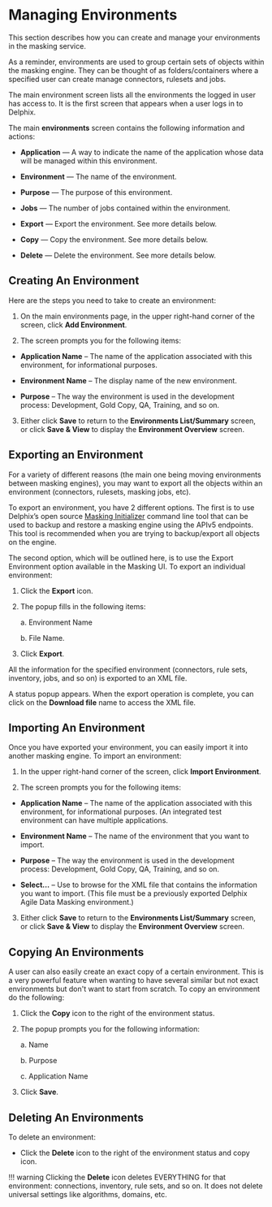 # Managing Environments

This section describes how you can create and manage your environments
in the masking service.

As a reminder, environments are used to group certain sets of objects
within the masking engine. They can be thought of as folders/containers
where a specified user can create manage connectors, rulesets and jobs.

The main environment screen lists all the environments the logged in
user has access to. It is the first screen that appears when a user logs
in to Delphix.

The main **environments** screen contains the following information and
actions:

  - **Application** — A way to indicate the name of the application
    whose data will be managed within this environment.

  - **Environment** — The name of the environment.

  - **Purpose** — The purpose of this environment.

  - **Jobs** — The number of jobs contained within the environment.

  - **Export** — Export the environment. See more details below.

  - **Copy** — Copy the environment. See more details below.

  - **Delete** — Delete the environment. See more details below.

## Creating An Environment

Here are the steps you need to take to create an environment:

1. On the main environments page, in the upper right-hand
corner of the screen, click **Add Environment**.

2. The screen prompts you for the following items:

  - **Application Name** – The name of the application associated with
    this environment, for informational purposes.

  - **Environment Name** – The display name of the new environment.

  - **Purpose** – The way the environment is used in the development
    process: Development, Gold Copy, QA, Training, and so on.

3. Either click **Save** to return to the **Environments
List/Summary** screen, or click **Save & View** to display the
**Environment Overview** screen.

## Exporting an Environment

For a variety of different reasons (the main one being moving
environments between masking engines), you may want to export all the
objects within an environment (connectors, rulesets, masking jobs, etc).

To export an environment, you have 2 different options. The first is to
use Delphix’s open source [<span class="underline">Masking
Initializer</span>](https://github.com/delphix/masking-initializer)
command line tool that can be used to backup and restore a masking
engine using the APIv5 endpoints. This tool is recommended when you are
trying to backup/export all objects on the engine.

The second option, which will be outlined here, is to use the Export
Environment option available in the Masking UI. To export an individual
environment:

1.  Click the **Export** icon.

2.  The popup fills in the following items:
    
    a.  Environment Name
    
    b.  File Name.

3.  Click **Export**.

All the information for the specified environment (connectors, rule
sets, inventory, jobs, and so on) is exported to an XML file.

A status popup appears. When the export operation is complete, you can
click on the **Download file** name to access the XML file.

## Importing An Environment

Once you have exported your environment, you can easily import it into
another masking engine. To import an environment:

1. In the upper right-hand corner of the screen, click **Import
Environment**.

2. The screen prompts you for the following items:

  - **Application Name** – The name of the application associated with
    this environment, for informational purposes. (An integrated test
    environment can have multiple applications.

  - **Environment Name** – The name of the environment that you want
    to import.

  - **Purpose** – The way the environment is used in the development
    process: Development, Gold Copy, QA, Training, and so on.

  - **Select…** – Use to browse for the XML file that contains the
    information you want to import. (This file must be a previously
    exported Delphix Agile Data Masking environment.)

3. Either click **Save** to return to the **Environments
List/Summary** screen, or click **Save & View** to display the
**Environment Overview** screen.

## Copying An Environments

A user can also easily create an exact copy of a certain environment.
This is a very powerful feature when wanting to have several similar but
not exact environments but don't want to start from scratch. To copy an
environment do the following:

1.  Click the **Copy** icon to the right of the environment status.

2.  The popup prompts you for the following information:
    
    a.  Name
    
    b.  Purpose
    
    c.  Application Name

3.  Click **Save**.

## Deleting An Environments

To delete an environment:

  - Click the **Delete** icon to the right of the environment status
    and copy
icon.

!!! warning 
    Clicking the **Delete** icon deletes EVERYTHING for that environment: connections, inventory, rule sets, and so on. It does not delete universal settings like algorithms, domains, etc.

